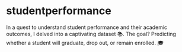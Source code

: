 # studentperformance
In a quest to understand student performance and their academic outcomes, I delved into a captivating dataset 📚. The goal? Predicting whether a student will graduate, drop out, or remain enrolled. 🎓
